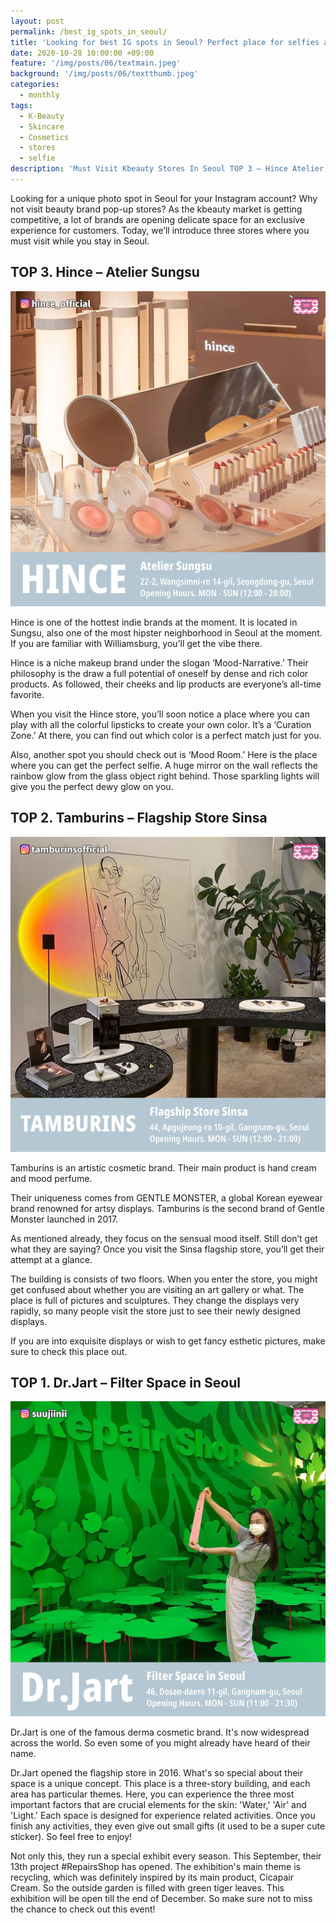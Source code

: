 ```yaml
---
layout: post
permalink: /best_ig_spots_in_seoul/
title: 'Looking for best IG spots in Seoul? Perfect place for selfies and unique souvenirs'
date: 2020-10-28 10:00:00 +09:00
feature: '/img/posts/06/textmain.jpeg'
background: '/img/posts/06/textthumb.jpeg'
categories:
  - monthly
tags:
  - K-Beauty
  - Skincare
  - Cosmetics
  - stores
  - selfie
description: 'Must Visit Kbeauty Stores In Seoul TOP 3 – Hince Atelier Sungsu & Tamburins Flagship Sinsa & Dr.Jart Filter Space'
---
```



Looking for a unique photo spot in Seoul for your Instagram account? Why not visit beauty brand pop-up stores? As the kbeauty market is getting competitive, a lot of brands are opening delicate space for an exclusive experience for customers. Today, we’ll introduce three stores where you must visit while you stay in Seoul.

## TOP 3. Hince – Atelier Sungsu
![hince](/img/posts/06/hince.jpeg)

Hince is one of the hottest indie brands at the moment. It is located in Sungsu, also one of the most hipster neighborhood in Seoul at the moment. If you are familiar with Williamsburg, you’ll get the vibe there.

Hince is a niche makeup brand under the slogan ‘Mood-Narrative.’ Their philosophy is the draw a full potential of oneself by dense and rich color products. As followed, their cheeks and lip products are everyone’s all-time favorite.

When you visit the Hince store, you’ll soon notice a place where you can play with all the colorful lipsticks to create your own color. It’s a ‘Curation Zone.’ At there, you can find out which color is a perfect match just for you.

Also, another spot you should check out is ‘Mood Room.’ Here is the place where you can get the perfect selfie. A huge mirror on the wall reflects the rainbow glow from the glass object right behind. Those sparkling lights will give you the perfect dewy glow on you.


## TOP 2. Tamburins – Flagship Store Sinsa
![tamburins](/img/posts/06/tamburins.jpeg)

Tamburins is an artistic cosmetic brand. Their main product is hand cream and mood perfume.

Their uniqueness comes from GENTLE MONSTER, a global Korean eyewear brand renowned for artsy displays. Tamburins is the second brand of Gentle Monster launched in 2017.

As mentioned already, they focus on the sensual mood itself. Still don’t get what they are saying? Once you visit the Sinsa flagship store, you’ll get their attempt at a glance.

The building is consists of two floors. When you enter the store, you might get confused about whether you are visiting an art gallery or what. The place is full of pictures and sculptures.
They change the displays very rapidly, so many people visit the store just to see their newly designed displays.

If you are into exquisite displays or wish to get fancy esthetic pictures, make sure to check this place out.


## TOP 1. Dr.Jart – Filter Space in Seoul
![Dr.Jart](/img/posts/06/drjart.jpeg)

Dr.Jart is one of the famous derma cosmetic brand. It's now widespread across the world. So even some of you might already have heard of their name.

Dr.Jart opened the flagship store in 2016. What's so special about their space is a unique concept. This place is a three-story building, and each area has particular themes. Here, you can experience the three most important factors that are crucial elements for the skin: 'Water,' 'Air' and 'Light.'
Each space is designed for experience related activities. Once you finish any activities, they even give out small gifts (it used to be a super cute sticker). So feel free to enjoy!

Not only this, they run a special exhibit every season. This September, their 13th project #RepairsShop has opened.
The exhibition's main theme is recycling, which was definitely inspired by its main product, Cicapair Cream. So the outside garden is filled with green tiger leaves. This exhibition will be open till the end of December.
So make sure not to miss the chance to check out this event!
